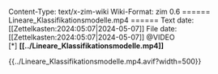 Content-Type: text/x-zim-wiki
Wiki-Format: zim 0.6
====== Lineare_Klassifikationsmodelle.mp4 ======
Text date: [[Zettelkasten:2024:05:07|2024-05-07]] File date: [[Zettelkasten:2024:05:07|2024-05-07]]
@VIDEO  
[*] **[[../Lineare_Klassifikationsmodelle.mp4]]** 




{{../Lineare_Klassifikationsmodelle.mp4.avif?width=500}}

